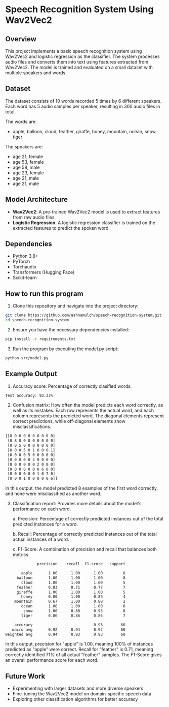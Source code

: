 # Speech Recognition System Using Wav2Vec2

## Overview
This project implements a basic speech recognition system using Wav2Vec2 and logistic regression as the classifier. The system processes audio files and converts them into text using features extracted from Wav2Vec2. The model is trained and evaluated on a small dataset with multiple speakers and words. 

## Dataset
The dataset consists of 10 words recorded 5 times by 6 different speakers. Each word has 5 audio samples per speaker, resulting in 300 audio files in total. 

The words are:
- apple, balloon, cloud, feather, giraffe, honey, mountain, ocean, snow, tiger

The speakers are:
- age 21, female
- age 53, female
- age 58, male
- age 23, female
- age 21, male
- age 21, male

## Model Architecture
- **Wav2Vec2**: A pre-trained Wav2Vec2 model is used to extract features from raw audio files.
- **Logistic Regression**: A logistic regression classifier is trained on the extracted features to predict the spoken word.

## Dependencies
- Python 3.8+
- PyTorch
- Torchaudio
- Transformers (Hugging Face)
- Scikit-learn

## How to run this program
1. Clone this repository and navigate into the project directory:
  ```bash
  git clone https://github.com/ashnamulch/speech-recognition-system.git
  cd speech-recognition-system
  ```

2. Ensure you have the necessary dependencies installed:
  ```bash
  pip install -r requirements.txt
  ```

3. Run the program by executing the model.py script:
  ```bash
  python src/model.py
  ```

## Example Output
1. Accuracy score: Percentage of correctly clasified words.
```bash
Test accuracy: 93.33%
```

2. Confusion matrix: How often the model predicts each word correctly, as well as its mistakes. Each row represents the actual word, and each column represents the predicted word. The diagonal elements represent correct predictions, while off-diagonal elements show misclassifications.
```bash
[[8 0 0 0 0 0 0 0 0 0]
 [0 8 0 0 0 0 0 0 0 0]
 [0 0 5 0 0 0 0 0 0 0]
 [0 0 0 5 0 1 0 0 0 1]
 [0 0 0 0 5 0 0 0 0 0]
 [0 0 0 0 0 4 0 0 0 0]
 [0 0 0 0 0 0 2 0 0 0]
 [0 0 0 0 0 0 0 6 0 0]
 [0 0 0 0 0 0 1 0 7 0]
 [0 0 0 1 0 0 0 0 0 6]]
```
In this output, the model predicted 8 examples of the first word correctly, and none were misclassified as another word.

3. Classification report: Provides more details about the model's performance on each word.
   
   a. Precision: Percentage of correctly predicted instances out of the total predicted instances for a word.

   b. Recall: Percentage of correctly predicted instances out of the total actual instances of a word.
   
   c. F1-Score: A combination of precision and recall that balances both metrics.
```bash
              precision    recall  f1-score   support

       apple       1.00      1.00      1.00         8
     balloon       1.00      1.00      1.00         8
       cloud       1.00      1.00      1.00         5
     feather       0.83      0.71      0.77         7
     giraffe       1.00      1.00      1.00         5
       honey       0.80      1.00      0.89         4
    mountain       0.67      1.00      0.80         2
       ocean       1.00      1.00      1.00         6
        snow       1.00      0.88      0.93         8
       tiger       0.86      0.86      0.86         7

    accuracy                           0.93        60
   macro avg       0.92      0.94      0.92        60
weighted avg       0.94      0.93      0.93        60
```
In this output, precision for "apple" is 1.00, meaning 100% of instances predicted as "apple" were correct. Recall for "feather" is 0.71, meaning correctly identified 71% of all actual "feather" samples. The F1-Score gives an overall performance score for each word.

## Future Work
- Experimenting with larger datasets and more diverse speakers
- Fine-tuning the Wav2Vec2 model on domain-specific speech data
- Exploring other classification algorithms for better accuracy
